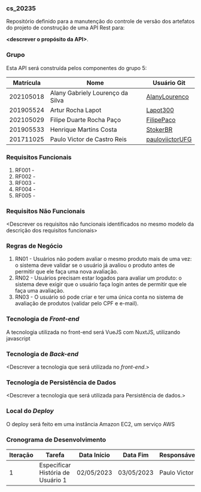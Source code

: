 ### cs_20235
Repositório definido para a manutenção do controle de versão dos artefatos do projeto de construção de uma API Rest para:

**<descrever o propósito da API>**.

### Grupo
Esta API será construída pelos componentes do grupo 5:

|Matrícula|Nome|Usuário Git|
|---|---|---|
|202105018|Alany Gabriely Lourenço da Silva|[AlanyLourenco](https://github.com/AlanyLourenco)|
|201905524|Artur Rocha Lapot|[Lapot300](https://github.com/Lapot300)|
|202105029|Filipe Duarte Rocha Paço|[FilipePaco](https://github.com/FilipePaco)|
|201905533|Henrique Martins Costa|[StokerBR](https://github.com/StokerBR)|
|201711025|Paulo Victor de Castro Reis|[pauloviictorUFG](https://github.com/pauloviictorUFG)|

### Requisitos Funcionais
1. RF001 - <descrever>
2. RF002 - <descrever>
3. RF003 - <descrever>
3. RF004 - <descrever>
3. RF005 - <descrever>

### Requisitos Não Funcionais
<Descrever os requisitos não funcionais identificados no mesmo modelo da descrição dos requisitos funcionais>

### Regras de Negócio
1. RN01 - Usuários não podem avaliar o mesmo produto mais de uma vez: o sistema deve validar se o usuário já avaliou o produto antes de permitir que ele faça uma nova avaliação.
2. RN02 - Usuários precisam estar logados para avaliar um produto: o sistema deve exigir que o usuário faça login antes de permitir que ele faça uma avaliação.
3. RN03 - O usuário só pode criar e ter uma única conta no sistema de avaliação de produtos (validar pelo CPF e e-mail).

### Tecnologia de _Front-end_
A tecnologia utilizada no front-end será VueJS com NuxtJS, utilizando javascript

### Tecnologia de _Back-end_
<Descrever a tecnologia que será utilizada no _front-end_.>

### Tecnologia de Persistência de Dados
<Descrever a tecnologia que será utilizada para Persistência de dados.>

### Local do _Deploy_
O deploy será feito em uma instância Amazon EC2, um serviço AWS

### Cronograma de Desenvolvimento

|Iteração|Tarefa|Data Início|Data Fim|Responsável|Situação|
|---|---|---|---|---|---|
|1|Especificar História de Usuário 1|02/05/2023|03/05/2023|Paulo Victor|Programada|

